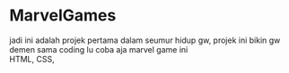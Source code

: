 # MarvelGames
jadi ini adalah projek pertama dalam seumur hidup gw, projek ini bikin gw demen sama coding lu coba aja marvel game ini
<br>HTML, CSS,</br>
